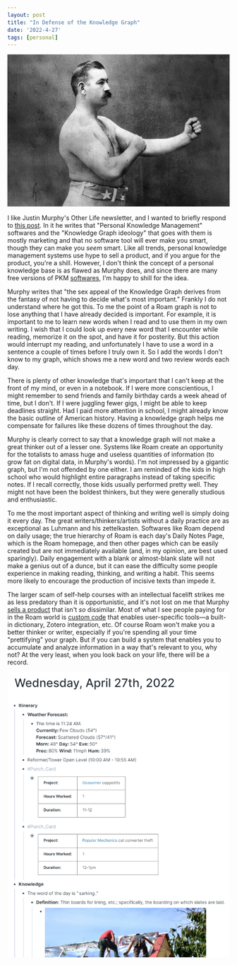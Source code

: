 ```yaml
---
layout: post
title: "In Defense of the Knowledge Graph"
date: '2022-4-27'
tags: [personal]
---
```


![boxer](/assets/boxer.png)

I like Justin Murphy's Other Life newsletter, and I wanted to briefly respond to [this post]("https://www.otherlife.co/pkm/"). In it he writes that "Personal Knowledge Management" softwares and the "Knowledge Graph ideology" that goes with them is mostly marketing and that no software tool will ever make you smart, though they can make you <em>seem</em> smart. Like all trends, personal knowledge management systems use hype to sell a product, and if you argue for the product, you're a shill. However, I don't think the concept of a personal knowledge base is as flawed as Murphy does, and since there are many free versions of PKM [softwares]("https://logseq.com/"), I'm happy to shill for the idea. 

Murphy writes that "the sex appeal of the Knowledge Graph derives from the fantasy of not having to decide what's most important." Frankly I do not understand where he got this. To me the point of a Roam graph is not to lose anything that I have already decided is important. For example, it is important to me to learn new words when I read and to use them in my own writing. I wish that I could look up every new word that I encounter while reading, memorize it on the spot, and have it for posterity. But this action would interrupt my reading, and unfortunately I have to use a word in a sentence a couple of times before I truly own it. So I add the words I don't know to my graph, which shows me a new word and two review words each day. 

There is plenty of other knowledge that's important that I can't keep at the front of my mind, or even in a notebook. If I were more conscientious, I might remember to send friends and family birthday cards a week ahead of time, but I don't. If I were juggling fewer gigs, I might be able to keep deadlines straight. Had I paid more attention in school, I might already know the basic outline of American history. Having a knowledge graph helps me compensate for failures like these dozens of times throughout the day.

Murphy is clearly correct to say that a knowledge graph will not make a great thinker out of a lesser one. Systems like Roam create an opportunity for the totalists to amass huge and useless quantities of information (to grow fat on digital data, in Murphy's words). I'm not impressed by a gigantic graph, but I'm not offended by one either. I am reminded of the kids in high school who would highlight entire paragraphs instead of taking specific notes. If I recall correctly, those kids usually performed pretty well. They might not have been the boldest thinkers, but they were generally studious and enthusiastic. 

To me the most important aspect of thinking and writing well is simply doing it every day. The great writers/thinkers/artists without a daily practice are as exceptional as Luhmann and his zettelkasten. Softwares like Roam depend on daily usage; the true hierarchy of Roam is each day's Daily Notes Page, which is the Roam homepage, and then other pages which can be easily created but are not immediately available (and, in my opinion, are best used sparingly). Daily engagement with a blank or almost-blank slate will not make a genius out of a dunce, but it can ease the difficulty some people experience in making reading, thinking, and writing a habit. This seems more likely to encourage the production of incisive texts than impede it. 

The larger scam of self-help courses with an intellectual facelift strikes me as less predatory than it is opportunistic, and it's not lost on me that Murphy [sells a product]("https://indiethinkers.org/") that isn't <em>so</em> dissimilar. Most of what I see people paying for in the Roam world is [custom code]("https://roamjs.com/extensions/smartblocks/smartblocks_store") that enables user-specific tools—a built-in dictionary, Zotero integration, etc. Of course Roam won't make you a better thinker or writer, especially if you're spending all your time "prettifying" your graph. But if you can build a system that enables you to accumulate and analyze information in a way that's relevant to you, why not? At the very least, when you look back on your life, there will be a record.

![roam](/assets/roam.png)